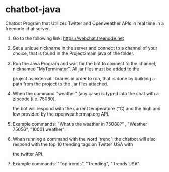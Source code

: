 # chatbot-java
Chatbot Program that Utilizes Twitter and Openweather APIs in real time in a freenode chat server. 

1) Go to the following link: https://webchat.freenode.net

2) Set a unique nickname in the server and connect to a channel of your choice, that is found in the Project2main.java of the folder.

3) Run the Java Program and wait for the bot to connect to the channel, nicknamed "MyTerminator". All jar files must be added to the

   project as external libraries in order to run, that is done by building a path from the project to the .jar files attached.
   
4) When the command "weather" (any case) is typed into the chat with a zipcode (i.e. 75080), 

   the bot will respond with the current temperature (°C) and the high and low provided by the openweathermap.org API. 
   
5) Example commands: "What's the weather in 75080?" , "Weather 75056", "10001 weather".

6) When running a command with the word 'trend', the chatbot will also respond with the top 10 trending tags on Twitter USA with

   the twitter API. 
   
7) Example commands: "Top trends", "Trending", "Trends USA". 
